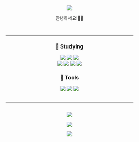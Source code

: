 <div align=center>
 <img src="https://capsule-render.vercel.app/api?type=waving&color=gradient&customColorList=3&height=250&section=header&text=Hello!&fontSize=50" />
 <p>
  안녕하세요!🙇‍♂️<br>
 </p>
 
 <br/>
 <hr width="80%" noshade />
 
 <div>
  <h3>📄 Studying </h3>
   <img src="https://img.shields.io/badge/Python-ffffff?style=flat-square&logo=Python&logoColor=ffffff&labelColor=3776AB&color=3776AB"/>
   <img src="https://img.shields.io/badge/C++-ffffff?style=flat-square&logo=c%2B%2B&logoColor=ffffff&labelColor=00599C&color=00599C"/>
   <img src="https://img.shields.io/badge/Linux-ffffff?style=flat-square&logo=Linux&logoColor=ffffff&labelColor=FF9436&color=FF9436"/>
  <br/>
   <img src="https://img.shields.io/badge/HTML5-ffffff?style=flat-square&logo=HTML5&logoColor=ffffff&labelColor=E34F26&color=E34F26"/>
   <img src="https://img.shields.io/badge/CSS3-ffffff?style=flat-square&logo=CSS3&logoColor=ffffff&labelColor=1572B6&color=1572B6"/>
   <img src="https://img.shields.io/badge/JavaScript-ffffff?style=flat-square&logo=JavaScript&logoColor=ffffff&labelColor=F7DF1E&color=F7DF1E"/>
   <img src="https://img.shields.io/badge/MySQL-ffffff?style=flat-square&logo=MySQL&logoColor=ffffff&labelColor=4479A1&color=4479A1"/>
 </div>
 
 <div>
  <h3>🧰 Tools </h3>
   <img src="https://img.shields.io/badge/Visual Studio-ffffff?style=flat-square&logo=Visual Studio&logoColor=ffffff&labelColor=5C2D91&color=5C2D91"/>
   <img src="https://img.shields.io/badge/Visual Studio Code-ffffff?style=flat-square&logo=Visual Studio Code&logoColor=ffffff&labelColor=007ACC&color=007ACC"/>
   <img src="https://img.shields.io/badge/GitHub-ffffff?style=flat-square&logo=GitHub&logoColor=ffffff&labelColor=181717&color=181717"/>
 </div>
 
<br/>
<hr width="80%" noshade />
<br/>
 
   <img src="https://github-readme-stats.vercel.app/api?username=Hee611&show_icons=true&title_color=64b3f4&text_color=B2EBF4&bg_color=353535" />
 
<br/>
 
<!-- 사용 언어 순위 <img src="https://github-readme-stats.vercel.app/api/top-langs/?username=Hee611&bg_color=353535&langs_count=5" /> -->
 
<a href="https://hits.seeyoufarm.com"><img src="https://hits.seeyoufarm.com/api/count/incr/badge.svg?url=https%3A%2F%2Fgithub.com%2FHee611&count_bg=%23070707&title_bg=%23555555&icon=cliqz.svg&icon_color=%23E7E7E7&title=hits&edge_flat=false"/></a>

 <img src="https://capsule-render.vercel.app/api?type=waving&color=gradient&customColorList=3&height=190&section=footer" />
</div>
<!--
**Hee611/Hee611** is a ✨ _special_ ✨ repository because its `README.md` (this file) appears on your GitHub profile.

Here are some ideas to get you started:

- 🔭 I’m currently working on ...
- 🌱 I’m currently learning ...
- 👯 I’m looking to collaborate on ...
- 🤔 I’m looking for help with ...
- 💬 Ask me about ...
- 📫 How to reach me: ...
- 😄 Pronouns: ...
- ⚡ Fun fact: ...
-->
